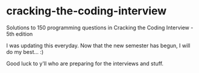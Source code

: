 cracking-the-coding-interview
=============================

Solutions to 150 programming questions in Cracking the Coding Interview - 5th edition

I was updating this everyday. Now that the new semester has begun, I will do my best... :)

Good luck to y'll who are preparing for the interviews and stuff.
